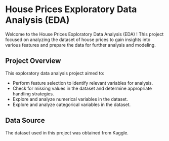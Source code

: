# House Prices Exploratory Data Analysis (EDA) 

Welcome to the House Prices Exploratory Data Analysis (EDA) ! This project focused on analyzing the dataset of house prices to gain insights into various features and prepare the data for further analysis and modeling.

## Project Overview

This exploratory data analysis project aimed to:
- Perform feature selection to identify relevant variables for analysis.
- Check for missing values in the dataset and determine appropriate handling strategies.
- Explore and analyze numerical variables in the dataset.
- Explore and analyze categorical variables in the dataset.

## Data Source

The dataset used in this project was obtained from Kaggle.




